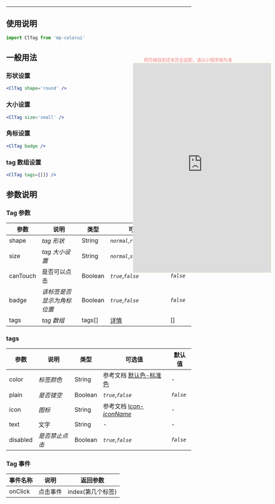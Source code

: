 ****

## 使用说明

```js
import ClTag from 'mp-colorui'
```

## 一般用法

### 形状设置

```jsx
<ClTag shape='round' />
```

### 大小设置

```jsx
<ClTag size='small' />
```

### 角标设置

```jsx
<ClTag badge />
```

### tag 数组设置

```jsx
<ClTag tags={[]} />
```

## 参数说明

### Tag 参数

| 参数     | 说明                       | 类型    | 可选值                          | 默认值     |
| -------- | -------------------------- | ------- | ------------------------------- | ---------- |
| shape    | *tag 形状*                 | String  | *`normal`*,*`round`*,*`radius`* | *`normal`* |
| size     | *tag 大小设置*             | String  | *`normal`*,*`small`*            | *`normal`* |
| canTouch | 是否可以点击               | Boolean | *`true`*,*`false`*              | *`false`*  |
| badge    | *该标签是否显示为角标位置* | Boolean | *`true`*,*`false`*              | *`false`*  |
| tags     | *tag 数组*                 | tags[]  | [详情](/view/tag?id=tags)       | []         |

### tags

| 参数     | 说明           | 类型    | 可选值                                                       | 默认值    |
| -------- | -------------- | ------- | ------------------------------------------------------------ | --------- |
| color    | *标签颜色*     | String  | 参考文档 [默认色-标准色](/home/color?id=标准色) | -         |
| plain    | *是否镂空*     | Boolean | *`true`*,*`false`*                                           | *`false`* |
| icon     | *图标*         | String  | 参考文档 [Icon-*iconName*](/base/icon?id=iconname)           | -         |
| text     | 文字           | String  | -                                                            | -         |
| disabled | *是否禁止点击* | Boolean | *`true`*,*`false`*                                           | *`false`* |



### Tag 事件

| 事件名称 | 说明     | 返回参数          |
| -------- | -------- | ----------------- |
| onClick  | 点击事件 | index(第几个标签) |


<div style="position: fixed; right:10px; top: 5%">
<div style="width: 300px; color: lightcoral; font-size: 12px; word-break: break-all; white-space: normal; display: flex;justify-content: center">网页端目前还未完全适配，请以小程序端为准</div>
<iframe style="border: 1px solid antiquewhite" src="https://www.yysssl.com.cn/#/pages/components/tag/index" height="568" width="375"></iframe>
</div>
